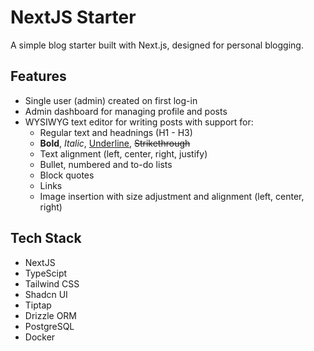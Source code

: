 # NextJS Starter
A simple blog starter built with Next.js, designed for personal blogging. 

## Features
- Single user (admin) created on first log-in
- Admin dashboard for managing profile and posts
- WYSIWYG text editor for writing posts with support for:
    - Regular text and headnings (H1 - H3)
    - <b>Bold</b>, <i>Italic</i>, <u>Underline</u>, <del>Strikethrough</del>
    - Text alignment (left, center, right, justify)
    - Bullet, numbered and to-do lists
    - Block quotes
    - Links
    - Image insertion with size adjustment and alignment (left, center, right)

## Tech Stack
- NextJS
- TypeScipt
- Tailwind CSS
- Shadcn UI
- Tiptap
- Drizzle ORM
- PostgreSQL
- Docker